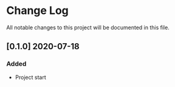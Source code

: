 # Change Log
All notable changes to this project will be documented in this file.

## [0.1.0] 2020-07-18
### Added
- Project start
